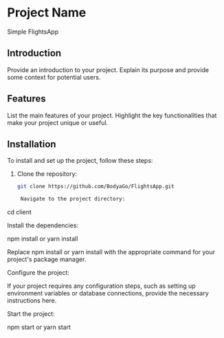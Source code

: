 # Project Name

Simple FlightsApp

## Introduction

Provide an introduction to your project. Explain its purpose and provide some context for potential users.

## Features

List the main features of your project. Highlight the key functionalities that make your project unique or useful.

## Installation

To install and set up the project, follow these steps:

1. Clone the repository:

   ```bash
   git clone https://github.com/BodyaGo/FlightsApp.git

    Navigate to the project directory:

cd client

Install the dependencies:

npm install
or
yarn install

Replace npm install or yarn install with the appropriate command for your project's package manager.

Configure the project:

If your project requires any configuration steps, such as setting up environment variables or database connections, provide the necessary instructions here.

Start the project:

npm start
or
    yarn start
